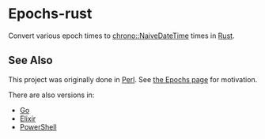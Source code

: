 # Epochs-rust
Convert various epoch times to [chrono::NaiveDateTime](https://lifthrasiir.github.io/rust-chrono/chrono/naive/datetime/struct.NaiveDateTime.html) times in [Rust](https://www.rust-lang.org).

## See Also

This project was originally done in [Perl](https://github.com/oylenshpeegul/Epochs-perl). See [the Epochs page](http://oylenshpeegul.github.io/Epochs-perl/) for motivation.

There are also versions in:
- [Go](https://github.com/oylenshpeegul/epochs)
- [Elixir](https://github.com/oylenshpeegul/Epochs-elixir)
- [PowerShell](https://github.com/oylenshpeegul/Epochs-powershell)

